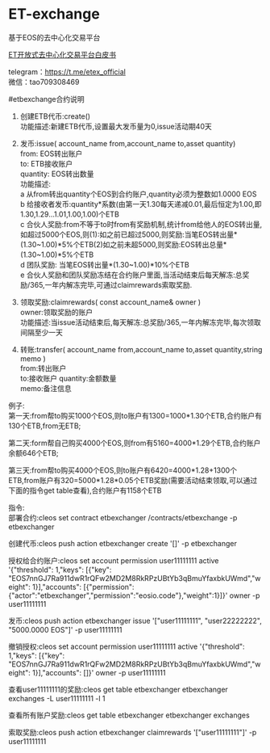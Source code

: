 # ET-exchange
基于EOS的去中心化交易平台<br>

[ET开放式去中心化交易平台白皮书](https://github.com/eostoken/ET-exchange/blob/master/WhitePaper.md)

telegram：https://t.me/etex_official <br>
微信：tao709308469


#etbexchange合约说明
1. 创建ETB代币:create()  
功能描述:新建ETB代币,设置最大发币量为0,issue活动期40天

2. 发币:issue( account_name from,account_name to,asset quantity)     
from: EOS转出账户   
to: ETB接收账户     
quantity: EOS转出数量   
功能描述:   
a 从from转出quantity个EOS到合约账户,quantity必须为整数如1.0000 EOS   
b 给接收者发币:quantity\*系数(由第一天1.30每天递减0.01,最后恒定为1.00,即1.30,1.29...1.01,1.00,1.00)个ETB    
c 合伙人奖励:from不等于to时from有奖励机制,统计from给他人的EOS转出量,如超过5000个EOS,则(1):如之前已超过5000,则奖励:当笔EOS转出量\*(1.30\~1.00)\*5%个ETB(2)如之前未超5000,则奖励:EOS转出总量\*(1.30\~1.00)\*5%个ETB  
d 团队奖励: 当笔EOS转出量\*(1.30\~1.00)\*10%个ETB    
e 合伙人奖励和团队奖励冻结在合约账户里面,当活动结束后每天解冻:总奖励/365,一年内解冻完毕,可通过claimrewards索取奖励.

3. 领取奖励:claimrewards( const account_name& owner )   
owner:领取奖励的账户   
功能描述:当issue活动结束后,每天解冻:总奖励/365,一年内解冻完毕,每次领取间隔至少一天

4. 转账:transfer( account_name from,account_name to,asset quantity,string memo )  
from:转出账户   
to:接收账户 
quantity:金额数量   
memo:备注信息


例子:     
第一天:from帮to购买1000个EOS,则to账户有1300=1000\*1.30个ETB,合约账户有130个ETB,from无ETB;
     
第二天:form帮自己购买4000个EOS,则from有5160=4000\*1.29个ETB,合约账户余额646个ETB;
     
第三天:from帮to购买4000个EOS,则to账户有6420=4000\*1.28+1300个ETB,from账户有320=5000\*1.28\*0.05个ETB奖励(需要活动结束领取,可以通过下面的指令get table查看),合约账户有1158个ETB

     
指令:     
部署合约:cleos set contract etbexchanger /contracts/etbexchange -p etbexchanger
          
创建代币:cleos push action etbexchanger create '[]' -p etbexchanger

授权给合约账户:cleos set account permission user11111111 active '{"threshold": 1,"keys": [{"key": "EOS7nnGJ7Ra911dwR1rQFw2MD2M8RkRPzUBtYb3qBmuYfaxbkUWmd","weight": 1}],"accounts": [{"permission":{"actor":"etbexchanger","permission":"eosio.code"},"weight":1}]}' owner -p user11111111
             
发币:cleos push action etbexchanger issue '["user11111111", "user22222222", "5000.0000 EOS"]' -p user11111111

撤销授权:cleos set account permission user11111111 active '{"threshold": 1,"keys": [{"key": "EOS7nnGJ7Ra911dwR1rQFw2MD2M8RkRPzUBtYb3qBmuYfaxbkUWmd","weight": 1}],"accounts": []}' owner -p user11111111
                  
查看user11111111的奖励:cleos get table etbexchanger etbexchanger exchanges -L user11111111 -l 1
      
查看所有账户奖励:cleos get table etbexchanger etbexchanger exchanges
        
索取奖励:cleos push action etbexchanger claimrewards '["user11111111"]' -p user11111111
             
